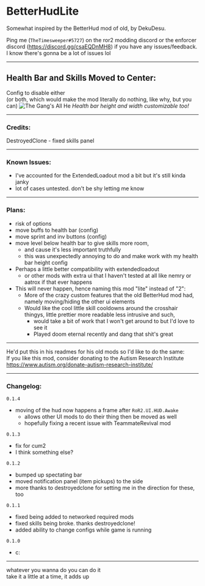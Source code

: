 # BetterHudLite

Somewhat inspired by the BetterHud mod of old, by DekuDesu.

Ping me (`TheTimesweeper#5727`) on the ror2 modding discord or the enforcer discord (https://discord.gg/csaEQDnMH8) if you have any issues/feedback.  
I know there's gonna be a lot of issues lol

___
## Health Bar and Skills Moved to Center:
Config to disable either  
(or both, which would make the mod literally do nothing, like why, but you can)
![The Gang's All He](https://i.imgur.com/lGdkHK4.png)
*Health bar height and width customizable too!*
___
### Credits:
DestroyedClone - fixed skills panel
___
### Known Issues:
 - I've accounted for the ExtendedLoadout mod a bit but it's still kinda janky
 - lot of cases untested. don't be shy letting me know
___
### Plans:
 - risk of options
 - move buffs to health bar (config)
 - move sprint and inv buttons (config)
 - move level below health bar to give skills more room, 
   - and cause it's less important truthfully
   - this was unexpectedly annoying to do and make work with my health bar height config
 - Perhaps a little better compatibility with extendedloadout
   - or other mods with extra ui that I haven't tested at all like nemry or aatrox if that ever happens
 - This will never happen, hence naming this mod "lite" instead of "2": 
   - More of the crazy custom features that the old BetterHud mod had, namely moving/hiding the other ui elements
   - Would like the cool little skill cooldowns around the crosshair thingys, little prettier more readable less intrusive and such, 
     - would take a bit of work that I won't get around to but I'd love to see it
     - Played doom eternal recently and dang that shit's great  
___
  
He'd put this in his readmes for his old mods so I'd like to do the same:  
If you like this mod, consider donating to the Autism Research Institute https://www.autism.org/donate-autism-research-institute/  
___
### Changelog:

`0.1.4`
 - moving of the hud now happens a frame after `RoR2.UI.HUD.Awake`
   - allows other UI mods to do their thing then be moved as well
   - hopefully fixing a recent issue with TeammateRevival mod

`0.1.3`
 - fix for cum2
 - I think something else?


`0.1.2` 
  - bumped up spectating bar
  - moved notification panel (item pickups) to the side
  - more thanks to destroyedclone for setting me in the direction for these, too
 
`0.1.1` 
  - fixed being added to networked required mods
  - fixed skills being broke. thanks destroyedclone!
  - added ability to change configs while game is running

`0.1.0` 
  - c:

___

whatever you wanna do you can do it  
take it a little at a time, it adds up